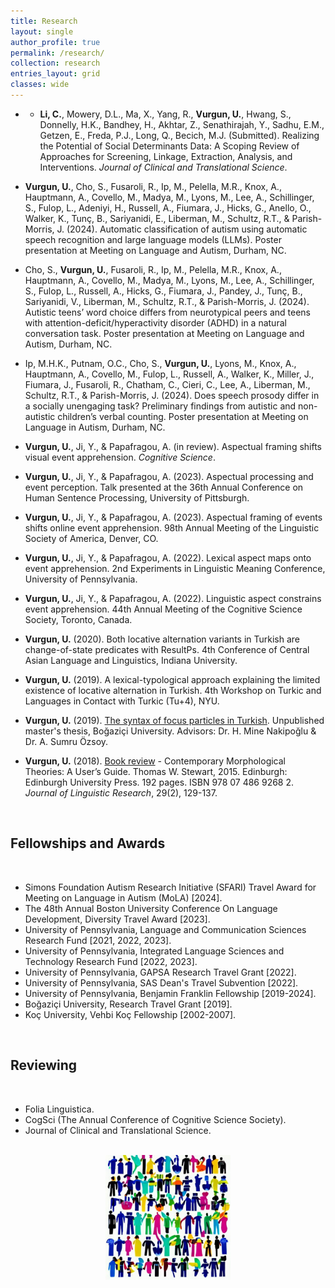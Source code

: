 ```yaml
---
title: Research
layout: single
author_profile: true
permalink: /research/
collection: research
entries_layout: grid
classes: wide
---
```



- - **Li, C.**, Mowery, D.L., Ma, X., Yang, R., **Vurgun, U.**, Hwang, S., Donnelly, H.K., Bandhey, H., Akhtar, Z., Senathirajah, Y., Sadhu, E.M., Getzen, E., Freda, P.J., Long, Q., Becich, M.J. (Submitted). Realizing the Potential of Social Determinants Data: A Scoping Review of Approaches for Screening, Linkage, Extraction, Analysis, and Interventions. *Journal of Clinical and Translational Science*.

- **Vurgun, U.**, Cho, S., Fusaroli, R., Ip, M., Pelella, M.R., Knox, A., Hauptmann, A., Covello, M., Madya, M., Lyons, M., Lee, A., Schillinger, S., Fulop, L., Adeniyi, H., Russell, A., Fiumara, J., Hicks, G., Anello, O., Walker, K., Tunç, B., Sariyanidi, E., Liberman, M., Schultz, R.T., & Parish-Morris, J. (2024). Automatic classification of autism using automatic speech recognition and large language models (LLMs). Poster presentation at Meeting on Language and Autism, Durham, NC.

- Cho, S., **Vurgun, U.**, Fusaroli, R., Ip, M., Pelella, M.R., Knox, A., Hauptmann, A., Covello, M., Madya, M., Lyons, M., Lee, A., Schillinger, S., Fulop, L., Russell, A., Hicks, G., Fiumara, J., Pandey, J., Tunç, B., Sariyanidi, V., Liberman, M., Schultz, R.T., & Parish-Morris, J. (2024). Autistic teens’ word choice differs from neurotypical peers and teens with attention-deficit/hyperactivity disorder (ADHD) in a natural conversation task. Poster presentation at Meeting on Language and Autism, Durham, NC.

- Ip, M.H.K., Putnam, O.C., Cho, S., **Vurgun, U.**, Lyons, M., Knox, A., Hauptmann, A., Covello, M., Fulop, L., Russell, A., Walker, K., Miller, J., Fiumara, J., Fusaroli, R., Chatham, C., Cieri, C., Lee, A., Liberman, M., Schultz, R.T., & Parish-Morris, J. (2024). Does speech prosody differ in a socially unengaging task? Preliminary findings from autistic and non-autistic children’s verbal counting. Poster presentation at Meeting on Language in Autism, Durham, NC.

-  **Vurgun, U.**, Ji, Y., & Papafragou, A. (in review). Aspectual framing shifts visual event apprehension. *Cognitive Science*. 

- **Vurgun, U.**, Ji, Y., & Papafragou, A. (2023). Aspectual processing and event perception. Talk presented at the 36th Annual Conference on Human Sentence Processing, University of Pittsburgh.

- **Vurgun, U.**, Ji, Y., & Papafragou, A. (2023). Aspectual framing of events shifts online event apprehension. 98th Annual Meeting of the Linguistic Society of America, Denver, CO.

- **Vurgun, U.**, Ji, Y., & Papafragou, A. (2022). Lexical aspect maps onto event apprehension. 2nd Experiments in Linguistic Meaning Conference, University of Pennsylvania.

- **Vurgun, U.**, Ji, Y., & Papafragou, A. (2022). Linguistic aspect constrains event apprehension. 44th Annual Meeting of the Cognitive Science Society, Toronto, Canada.

- **Vurgun, U.** (2020). Both locative alternation variants in Turkish are change-of-state predicates with ResultPs. 4th Conference of Central Asian Language and Linguistics, Indiana University.

- **Vurgun, U.** (2019). A lexical-typological approach explaining the limited existence of locative alternation in Turkish. 4th Workshop on Turkic and Languages in Contact with Turkic (Tu+4), NYU.

- **Vurgun, U.** (2019). <a href="/assets/images/Vurgun_2019_FocusParticles_TR.pdf">The syntax of focus particles in Turkish</a>. Unpublished master's thesis, Boğaziçi University. Advisors: Dr. H. Mine Nakipoğlu & Dr. A. Sumru Özsoy.

- **Vurgun, U.** (2018). <a href="/assets/images/bookreview.pdf">Book review</a> - Contemporary Morphological Theories: A User’s Guide. Thomas W. Stewart, 2015. Edinburgh: Edinburgh University Press. 192 pages. ISBN 978 07 486 9268 2. *Journal of Linguistic Research*, 29(2), 129-137.


<br/>

## **Fellowships and Awards**

<br/>
    
- Simons Foundation Autism Research Initiative (SFARI) Travel Award for Meeting on Language in Autism (MoLA) [2024].
- The 48th Annual Boston University Conference On Language Development, Diversity Travel Award [2023].
- University of Pennsylvania, Language and Communication Sciences Research Fund [2021, 2022, 2023].
- University of Pennsylvania, Integrated Language Sciences and Technology Research Fund [2022, 2023].
- University of Pennsylvania, GAPSA Research Travel Grant [2022].
- University of Pennsylvania, SAS Dean's Travel Subvention [2022].
- University of Pennsylvania, Benjamin Franklin Fellowship [2019-2024].
- Boğaziçi University, Research Travel Grant [2019].
- Koç University, Vehbi Koç Fellowship [2002-2007].

<br/>

## **Reviewing**

<br/>

- Folia Linguistica.
- CogSci (The Annual Conference of Cognitive Science Society).
- Journal of Clinical and Translational Science.

<br/>

<div style="text-align:center;">
    <img src="/assets/images/picture2.jpg" alt="my research" style="width:200px;height:200px;">
</div>